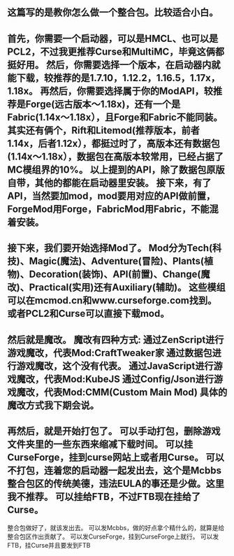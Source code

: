 这篇写的是教你怎么做一个整合包。比较适合小白。
---------------
首先，你需要一个启动器，可以是HMCL、也可以是PCL2，不过我更推荐Curse和MultiMC，毕竟这俩都挺好用。
然后，你需要选择一个版本，在启动器内就能下载，较推荐的是1.7.10，1.12.2，1.16.5，1.17x，1.18x。
再然后，你需要选择属于你的ModAPI，较推荐是Forge(远古版本～1.18x)，还有一个是Fabric(1.14x～1.18x），且Forge和Fabric不能同装。
其实还有俩个，Rift和Litemod(推荐版本，前者1.14x，后者1.12x），都挺过时了，高版本还有数据包(1.14x～1.18x），数据包在高版本较常用，已经占据了MC模组界的10%。
以上提到的API，除了数据包原版自带，其他的都能在启动器里安装。
接下来，有了API，当然要加mod，mod要用对应的API做前置，ForgeMod用Forge，FabricMod用Fabric，不能混着安装。
----
接下来，我们要开始选择Mod了。
Mod分为Tech(科技)、Magic(魔法)、Adventure(冒险)、Plants(植物)、Decoration(装饰)、API(前置)、Change(魔改)、Practical(实用)还有Auxiliary(辅助)。
这些模组可以在mcmod.cn和www.curseforge.com找到。
或者PCL2和Curse可以直接下载mod。
----
然后就是魔改。
魔改有四种方式:
通过ZenScript进行游戏魔改，代表Mod:CraftTweaker家
通过数据包进行游戏魔改，这个没有代表。
通过JavaScript进行游戏魔改，代表Mod:KubeJS
通过Config/Json进行游戏魔改，代表Mod:CMM(Custom Main Mod)
具体的魔改方式我下期会说。
------
再然后，就是开始打包了。
可以手动打包，删除游戏文件夹里的一些东西来缩减下载时间。
可以挂CurseForge，挂到curse网站上或者用Curse。
可以不打包，连着您的启动器一起发出去，这个是Mcbbs整合包区的传统美德，违法EULA的事还是少做。这里我不推荐。
可以挂给FTB，不过FTB现在挂给了Curse。
-----
整合包做好了，就该发出去。
可以发Mcbbs，做的好点拿个精什么的，就算是给整合包区作出贡献了。
可以发CurseForge，挂到CurseForge上就行。
可以发FTB，挂Curse并且要发到FTB
